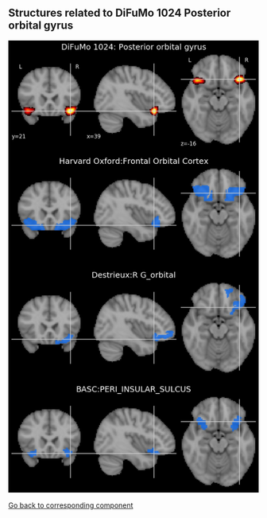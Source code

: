 


## Structures related to DiFuMo 1024 Posterior orbital gyrus

![710](710.jpg "Structures related to DiFuMo 1024 Posterior orbital gyrus")

[Go back to corresponding component](https://parietal-inria.github.io/DiFuMo/1024/html/710.html)